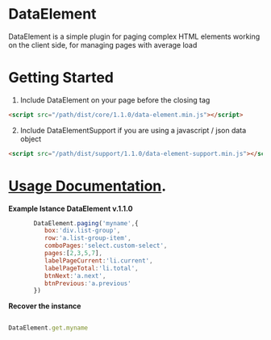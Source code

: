 # DataElement
DataElement is a simple plugin for paging complex HTML elements working on the client side, for managing pages with average load

# Getting Started

1. Include DataElement on your page before the closing </body> tag
```html
<script src="/path/dist/core/1.1.0/data-element.min.js"></script>
```
2. Include DataElementSupport if you are using a javascript / json data object 
```html
<script src="/path/dist/support/1.1.0/data-element-support.min.js"></script>
```



# [Usage Documentation](https://github.com/mssalvo/DataElement/blob/master/doc.md).

 
 
__Example Istance DataElement v.1.1.0__
 
 ```js
        DataElement.paging('myname',{
           box:'div.list-group',  
           row:'a.list-group-item',  
           comboPages:'select.custom-select',   
           pages:[2,3,5,7],  
           labelPageCurrent:'li.current',  
           labelPageTotal:'li.total',   
           btnNext:'a.next',  
           btnPrevious:'a.previous' 
        })
 ```        
__Recover the instance__

 ```js
 
 DataElement.get.myname
 
 ```
 
